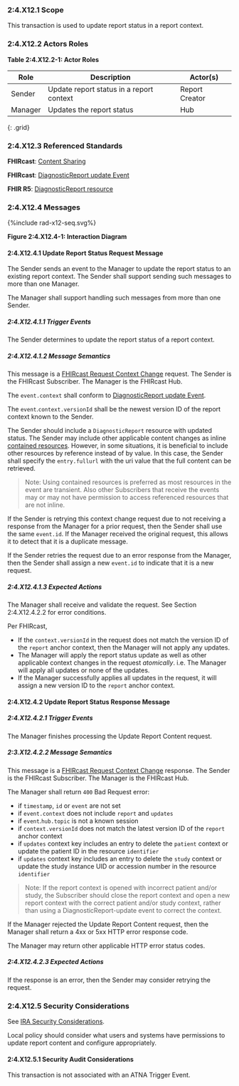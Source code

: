 ### 2:4.X12.1 Scope

This transaction is used to update report status in a report context.

### 2:4.X12.2 Actors Roles

**Table 2:4.X12.2-1: Actor Roles**

| Role | Description | Actor(s) |
|------|-------------|----------|
| Sender | Update report status in a report context | Report Creator |
| Manager | Updates the report status | Hub |
{: .grid}

### 2:4.X12.3 Referenced Standards

**FHIRcast**: [Content Sharing](https://build.fhir.org/ig/HL7/fhircast-docs/2-10-ContentSharing.html)

**FHIRcast**: [DiagnosticReport update Event](https://build.fhir.org/ig/HL7/fhircast-docs/3-6-3-diagnosticreport-update.html)

**FHIR R5**: [DiagnosticReport resource](https://hl7.org/fhir/R5/diagnosticreport.html)

### 2:4.X12.4 Messages

<div>
{%include rad-x12-seq.svg%}
</div>

<div style="clear: left"/>

**Figure 2:4.X12.4-1: Interaction Diagram**

#### 2:4.X12.4.1 Update Report Status Request Message
The Sender sends an event to the Manager to update the report status to an existing report context. The Sender shall support sending such messages to more than one Manager.

The Manager shall support handling such messages from more than one Sender. 

##### 2:4.X12.4.1.1 Trigger Events

The Sender determines to update the report status of a report context.

##### 2:4.X12.4.1.2 Message Semantics

This message is a [FHIRcast Request Context Change](https://build.fhir.org/ig/HL7/fhircast-docs/2-6-RequestContextChange.html#request-context-change-body) request. The Sender is the FHIRcast Subscriber. The Manager is the FHIRcast Hub.

The `event.context` shall conform to [DiagnosticReport update Event](https://build.fhir.org/ig/HL7/fhircast-docs/3-6-3-diagnosticreport-update.html).

The `event`.`context.versionId` shall be the newest version ID of the report context known to the Sender.

The Sender should include a `DiagnosticReport` resource with updated status. The Sender may include other applicable content changes as inline [contained resources](https://www.hl7.org/fhir/references.html#contained). However, in some situations, it is beneficial to include other resources by reference instead of by value. In this case, the Sender shall specify the `entry.fullurl` with the uri value that the full content can be retrieved.

> Note: Using contained resources is preferred as most resources in the event are transient. Also other Subscribers that receive the events may or may not have permission to access referenced resources that are not inline.

If the Sender is retrying this context change request due to not receiving a response from the Manager for a prior request, then the Sender shall use the same `event.id`. If the Manager received the original request, this allows it to detect that it is a duplicate message.

If the Sender retries the request due to an error response from the Manager, then the Sender shall assign a new `event.id` to indicate that it is a new request.

##### 2:4.X12.4.1.3 Expected Actions

The Manager shall receive and validate the request. See Section 2:4.X12.4.2.2 for error conditions.

Per FHIRcast,
- If the `context.versionId` in the request does not match the version ID of the `report` anchor context, then the Manager will not apply any updates.
- The Manager will apply the report status update as well as other applicable context changes in the request *atomically*. i.e. The Manager will apply all updates or none of the updates.
- If the Manager successfully applies all updates in the request, it will assign a new version ID to the `report` anchor context.

#### 2:4.X12.4.2 Update Report Status Response Message

##### 2:4.X12.4.2.1 Trigger Events

The Manager finishes processing the Update Report Content request.

##### 2:3.X12.4.2.2 Message Semantics

This message is a [FHIRcast Request Context Change](https://build.fhir.org/ig/HL7/fhircast-docs/2-6-RequestContextChange.html#request-context-change-body) response. The Sender is the FHIRcast Subscriber. The Manager is the FHIRcast Hub.

The Manager shall return `400` Bad Request error:
- if `timestamp`, `id` or `event` are not set
- if `event.context` does not include `report` and `updates`
- if `event`.`hub.topic` is not a known session
- if `context.versionId` does not match the latest version ID of the `report` anchor context
- if `updates` context key includes an entry to delete the `patient` context or update the patient ID in the resource `identifier`
- if `updates` context key includes an entry to delete the `study` context or update the study instance UID or accession number in the resource `identifier`

> Note: If the report context is opened with incorrect patient and/or study, the Subscriber should close the report context and open a new report context with the correct patient and/or study context, rather than using a DiagnosticReport-update event to correct the context.

If the Manager rejected the Update Report Content request, then the Manager shall return a 4xx or 5xx HTTP error response code.

The Manager may return other applicable HTTP error status codes.

##### 2:4.X12.4.2.3 Expected Actions

If the response is an error, then the Sender may consider retrying the request.

### 2:4.X12.5 Security Considerations

See [IRA Security Considerations](volume-1.html#1xx5-ira-security-considerations).

Local policy should consider what users and systems have permissions to update report content and configure appropriately. 

#### 2:4.X12.5.1 Security Audit Considerations

This transaction is not associated with an ATNA Trigger Event.
